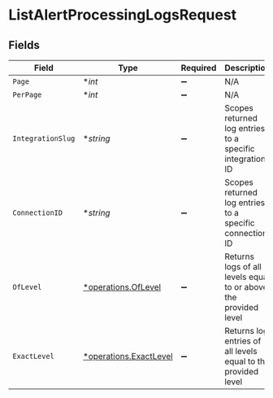 # ListAlertProcessingLogsRequest


## Fields

| Field                                                           | Type                                                            | Required                                                        | Description                                                     |
| --------------------------------------------------------------- | --------------------------------------------------------------- | --------------------------------------------------------------- | --------------------------------------------------------------- |
| `Page`                                                          | **int*                                                          | :heavy_minus_sign:                                              | N/A                                                             |
| `PerPage`                                                       | **int*                                                          | :heavy_minus_sign:                                              | N/A                                                             |
| `IntegrationSlug`                                               | **string*                                                       | :heavy_minus_sign:                                              | Scopes returned log entries to a specific integration ID        |
| `ConnectionID`                                                  | **string*                                                       | :heavy_minus_sign:                                              | Scopes returned log entries to a specific connection ID         |
| `OfLevel`                                                       | [*operations.OfLevel](../../models/operations/oflevel.md)       | :heavy_minus_sign:                                              | Returns logs of all levels equal to or above the provided level |
| `ExactLevel`                                                    | [*operations.ExactLevel](../../models/operations/exactlevel.md) | :heavy_minus_sign:                                              | Returns log entries of all levels equal to the provided level   |